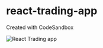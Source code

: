 # react-trading-app
Created with CodeSandbox

![React Trading app](https://github.com/user-attachments/assets/8b93f248-a989-4af0-a85e-9613ab0cabbe)
